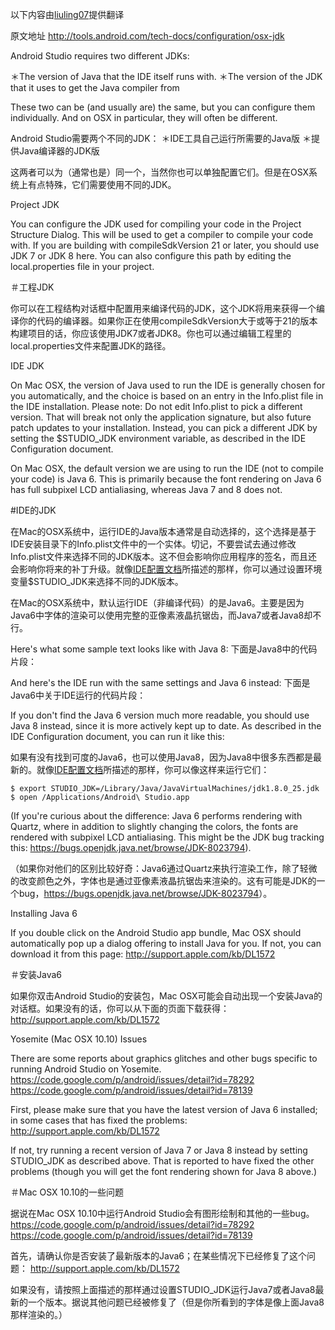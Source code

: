 以下内容由[liuling07](http://www.flysnow.org)提供翻译

原文地址 <http://tools.android.com/tech-docs/configuration/osx-jdk>

Android Studio requires two different JDKs:

＊The version of Java that the IDE itself runs with.
＊The version of the JDK that it uses to get the Java compiler from

These two can be (and usually are) the same, but you can configure them individually. And on OSX in particular, they will often be different.

Android Studio需要两个不同的JDK：
＊IDE工具自己运行所需要的Java版
＊提供Java编译器的JDK版

这两者可以为（通常也是）同一个，当然你也可以单独配置它们。但是在OSX系统上有点特殊，它们需要使用不同的JDK。

Project JDK

You can configure the JDK used for compiling your code in the Project Structure Dialog.  This will be used to get a compiler to compile your code with. If you are building with compileSdkVersion 21 or later, you should use JDK 7 or JDK 8 here. You can also configure this path by editing the local.properties file in your project.

＃工程JDK

你可以在工程结构对话框中配置用来编译代码的JDK，这个JDK将用来获得一个编译你的代码的编译器。如果你正在使用compileSdkVersion大于或等于21的版本构建项目的话，你应该使用JDK7或者JDK8。你也可以通过编辑工程里的local.properties文件来配置JDK的路径。

[](http://tools.android.com/tech-docs/configuration/osx-jdk/choose-jdk.png?attredirects=0)

IDE JDK

On Mac OSX, the version of Java used to run the IDE is generally chosen for you automatically, and the choice is based on an entry in the Info.plist file in the IDE installation. Please note: Do not edit Info.plist to pick a different version. That will break not only the application signature, but also future patch updates to your installation. Instead, you can pick a different JDK by setting the $STUDIO_JDK environment variable, as described in the IDE Configuration document.

On Mac OSX, the default version we are using to run the IDE (not to compile your code) is Java 6. This is primarily because the font rendering on Java 6 has full subpixel LCD antialiasing, whereas Java 7 and 8 does not.

#IDE的JDK

在Mac的OSX系统中，运行IDE的Java版本通常是自动选择的，这个选择是基于IDE安装目录下的Info.plist文件中的一个实体。切记，不要尝试去通过修改Info.plist文件来选择不同的JDK版本。这不但会影响你应用程序的签名，而且还会影响你将来的补丁升级。就像[IDE配置文档](http://tools.android.com/tech-docs/configuration)所描述的那样，你可以通过设置环境变量$STUDIO_JDK来选择不同的JDK版本。

在Mac的OSX系统中，默认运行IDE（非编译代码）的是Java6。主要是因为Java6中字体的渲染可以使用完整的亚像素液晶抗锯齿，而Java7或者Java8却不行。

Here's what some sample text looks like with Java 8:
下面是Java8中的代码片段：

[](http://tools.android.com/tech-docs/configuration/osx-jdk/jdk8.png?attredirects=0)

And here's the IDE run with the same settings and Java 6 instead:
下面是Java6中关于IDE运行的代码片段：

[](http://tools.android.com/tech-docs/configuration/osx-jdk/jdk6.png?attredirects=0)

If you don't find the Java 6 version much more readable, you should use Java 8 instead, since it is more actively kept up to date. As described in the IDE Configuration document, you can run it like this:

如果有没有找到可度的Java6，也可以使用Java8，因为Java8中很多东西都是最新的。就像[IDE配置文档](http://tools.android.com/tech-docs/configuration)所描述的那样，你可以像这样来运行它们：

```
$ export STUDIO_JDK=/Library/Java/JavaVirtualMachines/jdk1.8.0_25.jdk
$ open /Applications/Android\ Studio.app
```

(If you're curious about the difference: Java 6 performs rendering with Quartz, where in addition to slightly changing the colors, the fonts are rendered with subpixel LCD antialiasing. This might be the JDK bug tracking this: https://bugs.openjdk.java.net/browse/JDK-8023794).

（如果你对他们的区别比较好奇：Java6通过Quartz来执行渲染工作，除了轻微的改变颜色之外，字体也是通过亚像素液晶抗锯齿来渲染的。这有可能是JDK的一个bug，<https://bugs.openjdk.java.net/browse/JDK-8023794>）。

Installing Java 6

If you double click on the Android Studio app bundle, Mac OSX should automatically pop up a dialog offering to install Java for you. If not, you can download it from this page:
http://support.apple.com/kb/DL1572

＃安装Java6

如果你双击Android Studio的安装包，Mac OSX可能会自动出现一个安装Java的对话框。如果没有的话，你可以从下面的页面下载获得：<http://support.apple.com/kb/DL1572>

Yosemite (Mac OSX 10.10) Issues

There are some reports about graphics glitches and other bugs specific to running Android Studio on Yosemite.
https://code.google.com/p/android/issues/detail?id=78292
https://code.google.com/p/android/issues/detail?id=78139

First, please make sure that you have the latest version of Java 6 installed; in some cases that has fixed the problems:
http://support.apple.com/kb/DL1572

If not, try running a recent version of Java 7 or Java 8 instead by setting STUDIO_JDK as described above. That is reported to have fixed the other problems (though you will get the font rendering shown for Java 8 above.)

＃Mac OSX 10.10的一些问题

据说在Mac OSX 10.10中运行Android Studio会有图形绘制和其他的一些bug。
<https://code.google.com/p/android/issues/detail?id=78292>
<https://code.google.com/p/android/issues/detail?id=78139>

首先，请确认你是否安装了最新版本的Java6；在某些情况下已经修复了这个问题：
<http://support.apple.com/kb/DL1572>

如果没有，请按照上面描述的那样通过设置STUDIO_JDK运行Java7或者Java8最新的一个版本。据说其他问题已经被修复了（但是你所看到的字体是像上面Java8那样渲染的。）







